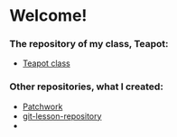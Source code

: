 <h1>Welcome!</h1>

<h3>The repository of my class, Teapot:</h3>
<ul>
  <li>
    <a href="https://github.com/green-fox-academy/teapot-syllabus.git">Teapot class
    </a>
  </li>
</ul>

<h3>Other repositories, what I created:</h3>
<ul>
  <li>
    <a href="https://github.com/khajnal/patchwork.git">Patchwork</a>
  </li>
  <li>
    <a href="https://github.com/khajnal/git-lesson-repository.git">git-lesson-repository</a>
  </li>
  <li>
    <a href="git@github.com:khajnal/todo-app.git"</a>
  </li>
</ul>



